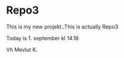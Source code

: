 # Repo3
This is my new projekt..This is actually Repo3

Today is 1. september kl 14.18

Vh Mevlut K.

